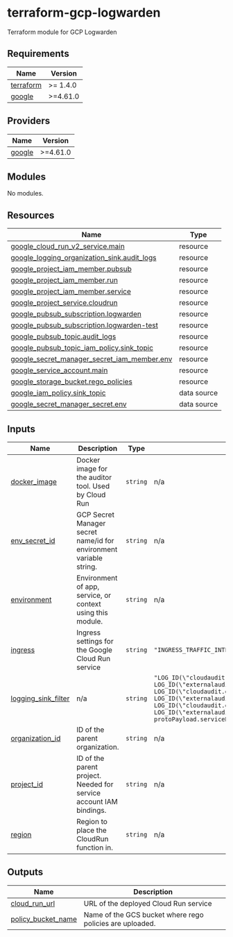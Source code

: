 # terraform-gcp-logwarden

Terraform module for GCP Logwarden

<!-- BEGIN_TF_DOCS -->
## Requirements

| Name | Version |
|------|---------|
| <a name="requirement_terraform"></a> [terraform](#requirement\_terraform) | >= 1.4.0 |
| <a name="requirement_google"></a> [google](#requirement\_google) | >=4.61.0 |

## Providers

| Name | Version |
|------|---------|
| <a name="provider_google"></a> [google](#provider\_google) | >=4.61.0 |

## Modules

No modules.

## Resources

| Name | Type |
|------|------|
| [google_cloud_run_v2_service.main](https://registry.terraform.io/providers/hashicorp/google/latest/docs/resources/cloud_run_v2_service) | resource |
| [google_logging_organization_sink.audit_logs](https://registry.terraform.io/providers/hashicorp/google/latest/docs/resources/logging_organization_sink) | resource |
| [google_project_iam_member.pubsub](https://registry.terraform.io/providers/hashicorp/google/latest/docs/resources/project_iam_member) | resource |
| [google_project_iam_member.run](https://registry.terraform.io/providers/hashicorp/google/latest/docs/resources/project_iam_member) | resource |
| [google_project_iam_member.service](https://registry.terraform.io/providers/hashicorp/google/latest/docs/resources/project_iam_member) | resource |
| [google_project_service.cloudrun](https://registry.terraform.io/providers/hashicorp/google/latest/docs/resources/project_service) | resource |
| [google_pubsub_subscription.logwarden](https://registry.terraform.io/providers/hashicorp/google/latest/docs/resources/pubsub_subscription) | resource |
| [google_pubsub_subscription.logwarden-test](https://registry.terraform.io/providers/hashicorp/google/latest/docs/resources/pubsub_subscription) | resource |
| [google_pubsub_topic.audit_logs](https://registry.terraform.io/providers/hashicorp/google/latest/docs/resources/pubsub_topic) | resource |
| [google_pubsub_topic_iam_policy.sink_topic](https://registry.terraform.io/providers/hashicorp/google/latest/docs/resources/pubsub_topic_iam_policy) | resource |
| [google_secret_manager_secret_iam_member.env](https://registry.terraform.io/providers/hashicorp/google/latest/docs/resources/secret_manager_secret_iam_member) | resource |
| [google_service_account.main](https://registry.terraform.io/providers/hashicorp/google/latest/docs/resources/service_account) | resource |
| [google_storage_bucket.rego_policies](https://registry.terraform.io/providers/hashicorp/google/latest/docs/resources/storage_bucket) | resource |
| [google_iam_policy.sink_topic](https://registry.terraform.io/providers/hashicorp/google/latest/docs/data-sources/iam_policy) | data source |
| [google_secret_manager_secret.env](https://registry.terraform.io/providers/hashicorp/google/latest/docs/data-sources/secret_manager_secret) | data source |

## Inputs

| Name | Description | Type | Default | Required |
|------|-------------|------|---------|:--------:|
| <a name="input_docker_image"></a> [docker\_image](#input\_docker\_image) | Docker image for the auditor tool. Used by Cloud Run | `string` | n/a | yes |
| <a name="input_env_secret_id"></a> [env\_secret\_id](#input\_env\_secret\_id) | GCP Secret Manager secret name/id for environment variable string. | `string` | n/a | yes |
| <a name="input_environment"></a> [environment](#input\_environment) | Environment of app, service, or context using this module. | `string` | n/a | yes |
| <a name="input_ingress"></a> [ingress](#input\_ingress) | Ingress settings for the Google Cloud Run service | `string` | `"INGRESS_TRAFFIC_INTERNAL_ONLY"` | no |
| <a name="input_logging_sink_filter"></a> [logging\_sink\_filter](#input\_logging\_sink\_filter) | n/a | `string` | `"LOG_ID(\"cloudaudit.googleapis.com/activity\") OR LOG_ID(\"externalaudit.googleapis.com/activity\") OR LOG_ID(\"cloudaudit.googleapis.com/system_event\") OR LOG_ID(\"externalaudit.googleapis.com/system_event\") OR LOG_ID(\"cloudaudit.googleapis.com/access_transparency\") OR LOG_ID(\"externalaudit.googleapis.com/access_transparency\")\n-protoPayload.serviceName=\"k8s.io\"\n"` | no |
| <a name="input_organization_id"></a> [organization\_id](#input\_organization\_id) | ID of the parent organization. | `string` | n/a | yes |
| <a name="input_project_id"></a> [project\_id](#input\_project\_id) | ID of the parent project. Needed for service account IAM bindings. | `string` | n/a | yes |
| <a name="input_region"></a> [region](#input\_region) | Region to place the CloudRun function in. | `string` | n/a | yes |

## Outputs

| Name | Description |
|------|-------------|
| <a name="output_cloud_run_url"></a> [cloud\_run\_url](#output\_cloud\_run\_url) | URL of the deployed Cloud Run service |
| <a name="output_policy_bucket_name"></a> [policy\_bucket\_name](#output\_policy\_bucket\_name) | Name of the GCS bucket where rego policies are uploaded. |
<!-- END_TF_DOCS -->
